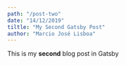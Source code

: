 ```yaml
---
path: "/post-two"
date: "14/12/2019"
tiltle: "My Second Gatsby Post"
author: "Marcio José Lisboa"
---
```


This is my **second** blog post in Gatsby
